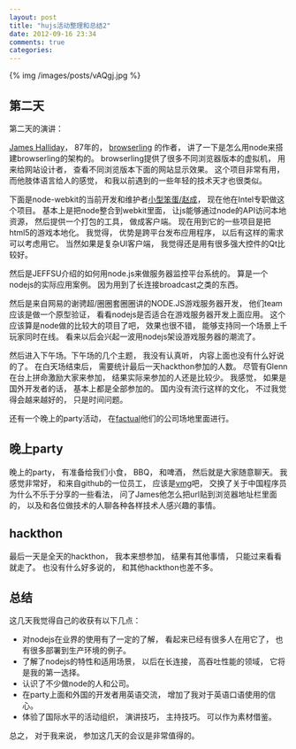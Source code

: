 ```yaml
---
layout: post
title: "hujs活动整理和总结2"
date: 2012-09-16 23:34
comments: true
categories: 
---
```


{% img /images/posts/vAQgj.jpg %}

第二天
-----------------------------

第二天的演讲：

[James Halliday](https://github.com/substack)， 87年的， [browserling](https://browserling.com/) 的作者，
讲了一下是怎么用node来搭建browserling的架构的。 browserling提供了很多不同浏览器版本的虚拟机， 用来给网站设计者， 查看不同浏览版本下面的网站显示效果。
这个项目非常有用， 而他肢体语言给人的感觉， 和我以前遇到的一些年轻的技术天才也很类似。

下面是node-webkit的当前开发和维护者[小型笨蛋/赵成](https://github.com/zcbenz)， 现在他在Intel专职做这个项目。
基本上是把node整合到webkit里面， 让js能够通过node的API访问本地资源， 然后提供一个打包的工具， 做成客户端。
现在用到它的一些项目是把html5的游戏本地化。 我觉得， 优势是跨平台发布应用程序， 以后有这样的需求可以考虑用它。 当然如果是复杂UI客户端， 我觉得还是用有很多强大控件的Qt比较好。

然后是JEFFSU介绍的如何用node.js来做服务器监控平台系统的。 算是一个nodejs的实际应用案例。 因为用到了长连接broadcast之类的东西。

然后是来自网易的谢骋超/圈圈套圈圈讲的NODE.JS游戏服务器开发， 他们team应该是做一个原型验证， 看看nodejs是否适合在游戏服务器开发上面应用。
这个应该算是node做的比较大的项目了吧， 效果也很不错， 能够支持同一个场景上千玩家同时在线。 看来以后会兴起一波用nodejs架设游戏服务器的潮流了。

然后进入下午场。下午场的几个主题， 我没有认真听， 内容上面也没有什么好说的了。 
在白天场结束后， 需要统计最后一天hackthon参加的人数。 尽管有Glenn在台上拼命激励大家来参加， 结果实际来参加的人还是比较少。
我感觉， 如果是国外开发者的话， 基本上都是全部参加的。 国内没有流行这样的文化， 不过我觉得会越来越好的， 只是时间问题。

还有一个晚上的party活动， 在[factual](http://factual.com)他们的公司场地里面进行。

晚上party
------------------------------
晚上的party， 有准备给我们小食， BBQ， 和啤酒， 然后就是大家随意聊天。 我感觉非常好， 
和来自github的一位员工， 应该是[vmg](https://github.com/vmg)吧， 交换了关于中国程序员为什么不乐于分享的一些看法，
问了James他怎么把url贴到浏览器地址栏里面的， 以及和各位做技术的人聊各种各样技术人感兴趣的事情。

hackthon
------------------------------
最后一天是全天的hackthon， 我本来想参加， 结果有其他事情， 只能过来看看就走了。 也没有什么好多说的， 和其他hackthon也差不多。

总结
------------------------------
这几天我觉得自己的收获有以下几点：

- 对nodejs在业界的使用有了一定的了解， 看起来已经有很多人在用它了， 也有很多部署到生产环境的例子。
- 了解了nodejs的特性和适用场景， 以后在长连接， 高吞吐性能的领域， 它将是我的第一选择。
- 认识了不少做node的人和公司。
- 在party上面和外国的开发者用英语交流， 增加了我对于英语口语使用的信心。
- 体验了国际水平的活动组织， 演讲技巧， 主持技巧。 可以作为素材借鉴。

总之， 对于我来说， 参加这几天的会议是非常值得的。